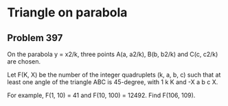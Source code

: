 #  Triangle on parabola
## Problem 397



On the parabola y = x2/k, three points A(a, a2/k), B(b, b2/k) and C(c, c2/k) are chosen.


Let F(K, X) be the number of the integer quadruplets (k, a, b, c) such that at least one angle of the triangle ABC is 45-degree, with 1 k K and -X a b c X.


For example, F(1, 10) = 41 and F(10, 100) = 12492.
Find F(106, 109).



